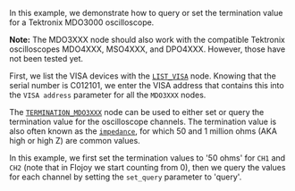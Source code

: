 <!--Add SEO here-->

In this example, we demonstrate how to query or set the termination value for a Tektronix MDO3000 oscilloscope. 

**Note:** The MDO3XXX node should also work with the compatible Tektronix oscilloscopes MDO4XXX, MSO4XXX, and DPO4XXX. However, those have not been tested yet.

First, we list the VISA devices with the [`LIST_VISA`](https://github.com/flojoy-ai/nodes/blob/develop/IO/INSTRUMENTS/QCODES/LIST_VISA/LIST_VISA.py) node. Knowing that the serial number is C012101, we enter the VISA address that contains this into the `VISA address` parameter for all the `MDO3XXX` nodes.

The [`TERMINATION_MDO3XXX`](https://github.com/flojoy-ai/nodes/blob/develop/IO/INSTRUMENTS/OSCILLOSCOPES/TEKTRONIX/MDO3XXX/BASIC/TERMINATION_MDO3XXX/TERMINATION_MDO3XXX.py) node can be used to either set or query the termination value for the oscilloscope channels. The termination value is also often known as the [`impedance`](https://en.wikipedia.org/wiki/Electrical_impedance), for which 50 and 1 million ohms (AKA high or high Z) are common values. 

In this example, we first set the termination values to '50 ohms' for `CH1` and `CH2` (note that in Flojoy we start counting from 0), then we query the values for each channel by setting the `set_query` parameter to 'query'.